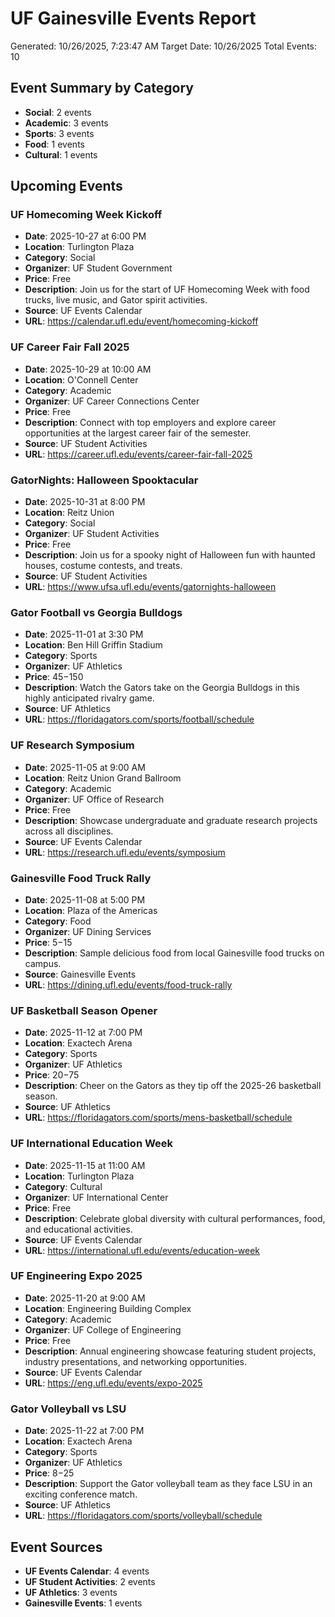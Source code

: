 
# UF Gainesville Events Report
Generated: 10/26/2025, 7:23:47 AM
Target Date: 10/26/2025
Total Events: 10

## Event Summary by Category
- **Social**: 2 events
- **Academic**: 3 events
- **Sports**: 3 events
- **Food**: 1 events
- **Cultural**: 1 events

## Upcoming Events

### UF Homecoming Week Kickoff
- **Date**: 2025-10-27 at 6:00 PM
- **Location**: Turlington Plaza
- **Category**: Social
- **Organizer**: UF Student Government
- **Price**: Free
- **Description**: Join us for the start of UF Homecoming Week with food trucks, live music, and Gator spirit activities.
- **Source**: UF Events Calendar
- **URL**: https://calendar.ufl.edu/event/homecoming-kickoff


### UF Career Fair Fall 2025
- **Date**: 2025-10-29 at 10:00 AM
- **Location**: O'Connell Center
- **Category**: Academic
- **Organizer**: UF Career Connections Center
- **Price**: Free
- **Description**: Connect with top employers and explore career opportunities at the largest career fair of the semester.
- **Source**: UF Student Activities
- **URL**: https://career.ufl.edu/events/career-fair-fall-2025


### GatorNights: Halloween Spooktacular
- **Date**: 2025-10-31 at 8:00 PM
- **Location**: Reitz Union
- **Category**: Social
- **Organizer**: UF Student Activities
- **Price**: Free
- **Description**: Join us for a spooky night of Halloween fun with haunted houses, costume contests, and treats.
- **Source**: UF Student Activities
- **URL**: https://www.ufsa.ufl.edu/events/gatornights-halloween


### Gator Football vs Georgia Bulldogs
- **Date**: 2025-11-01 at 3:30 PM
- **Location**: Ben Hill Griffin Stadium
- **Category**: Sports
- **Organizer**: UF Athletics
- **Price**: $45-$150
- **Description**: Watch the Gators take on the Georgia Bulldogs in this highly anticipated rivalry game.
- **Source**: UF Athletics
- **URL**: https://floridagators.com/sports/football/schedule


### UF Research Symposium
- **Date**: 2025-11-05 at 9:00 AM
- **Location**: Reitz Union Grand Ballroom
- **Category**: Academic
- **Organizer**: UF Office of Research
- **Price**: Free
- **Description**: Showcase undergraduate and graduate research projects across all disciplines.
- **Source**: UF Events Calendar
- **URL**: https://research.ufl.edu/events/symposium


### Gainesville Food Truck Rally
- **Date**: 2025-11-08 at 5:00 PM
- **Location**: Plaza of the Americas
- **Category**: Food
- **Organizer**: UF Dining Services
- **Price**: $5-$15
- **Description**: Sample delicious food from local Gainesville food trucks on campus.
- **Source**: Gainesville Events
- **URL**: https://dining.ufl.edu/events/food-truck-rally


### UF Basketball Season Opener
- **Date**: 2025-11-12 at 7:00 PM
- **Location**: Exactech Arena
- **Category**: Sports
- **Organizer**: UF Athletics
- **Price**: $20-$75
- **Description**: Cheer on the Gators as they tip off the 2025-26 basketball season.
- **Source**: UF Athletics
- **URL**: https://floridagators.com/sports/mens-basketball/schedule


### UF International Education Week
- **Date**: 2025-11-15 at 11:00 AM
- **Location**: Turlington Plaza
- **Category**: Cultural
- **Organizer**: UF International Center
- **Price**: Free
- **Description**: Celebrate global diversity with cultural performances, food, and educational activities.
- **Source**: UF Events Calendar
- **URL**: https://international.ufl.edu/events/education-week


### UF Engineering Expo 2025
- **Date**: 2025-11-20 at 9:00 AM
- **Location**: Engineering Building Complex
- **Category**: Academic
- **Organizer**: UF College of Engineering
- **Price**: Free
- **Description**: Annual engineering showcase featuring student projects, industry presentations, and networking opportunities.
- **Source**: UF Events Calendar
- **URL**: https://eng.ufl.edu/events/expo-2025


### Gator Volleyball vs LSU
- **Date**: 2025-11-22 at 7:00 PM
- **Location**: Exactech Arena
- **Category**: Sports
- **Organizer**: UF Athletics
- **Price**: $8-$25
- **Description**: Support the Gator volleyball team as they face LSU in an exciting conference match.
- **Source**: UF Athletics
- **URL**: https://floridagators.com/sports/volleyball/schedule


## Event Sources
- **UF Events Calendar**: 4 events
- **UF Student Activities**: 2 events
- **UF Athletics**: 3 events
- **Gainesville Events**: 1 events
